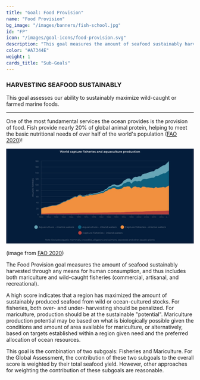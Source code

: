 ```yaml
---
title: "Goal: Food Provision"
name: "Food Provision"
bg_image: "/images/banners/fish-school.jpg"
id: "FP"
icon: "/images/goal-icons/food-provision.svg"
description: "This goal measures the amount of seafood sustainably harvested for use primarily in human consumption or export."
color: "#A7344E"
weight: 1
cards_title: "Sub-Goals"
---
```


### HARVESTING SEAFOOD SUSTAINABLY
This goal assesses our ability to sustainably maximize wild-caught or farmed marine foods.

----

One of the most fundamental services the ocean provides is the provision of food. Fish provide nearly 20% of global animal protein, helping to meet the basic nutritional needs of over half of the world's population ([FAO 2020](https://www.fao.org/state-of-fisheries-aquaculture))!   

![Infographic](/images/FAO_food_production.jpg)

(image from [FAO 2020](https://www.fao.org/state-of-fisheries-aquaculture))

The Food Provision goal measures the amount of seafood sustainably harvested through any means for human consumption, and thus includes both mariculture and wild-caught fisheries (commercial, artisanal, and recreational). 

A high score indicates that a region has maximized the amount of sustainably produced seafood from wild or ocean-cultured stocks. For fisheries, both over- and under- harvesting should be penalized. For mariculture, production should be at the sustainable "potential". Mariculture production potential may be based on what is biologically possible given the conditions and amount of area available for mariculture, or alternatively, based on targets established within a region given need and the preferred allocation of ocean resources.

This goal is the combination of two subgoals: Fisheries and Mariculture. For the Global Assessment, the contribution of these two subgoals to the overall score is weighted by their total seafood yield. However, other approaches for weighting the contribution of these subgoals are reasonable.
 